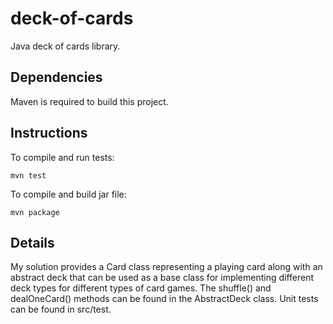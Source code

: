 # deck-of-cards
Java deck of cards library.

## Dependencies

Maven is required to build this project.

## Instructions

To compile and run tests:

    mvn test
    
To compile and build jar file:

    mvn package

## Details

My solution provides a Card class representing a playing card along with an
abstract deck that can be used as a base class for implementing different
deck types for different types of card games. The shuffle() and dealOneCard()
methods can be found in the AbstractDeck class. Unit tests can be found in
src/test.
